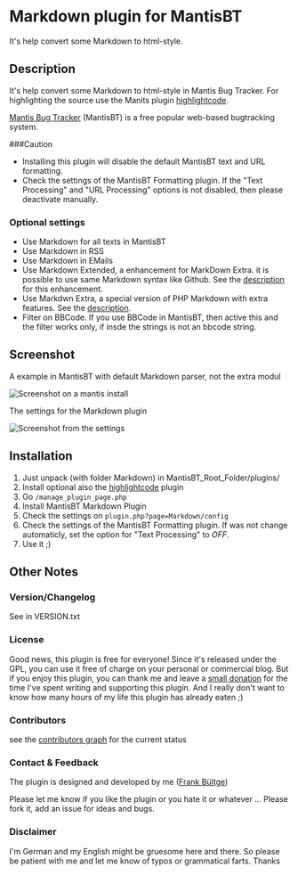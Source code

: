 # Markdown plugin for MantisBT
It's help convert some Markdown to html-style.

## Description
It's help convert some Markdown to html-style in Mantis Bug Tracker.
For highlighting the source use the Manits plugin [highlightcode](https://github.com/mantisbt-plugins/highlightcode).

[Mantis Bug Tracker](http://www.mantisbt.org/) (MantisBT) is a free popular web-based bugtracking system.

###Caution
 * Installing this plugin will disable the default MantisBT text and URL formatting.
 * Check the settings of the MantisBT Formatting plugin. If the "Text Processing" and "URL Processing" options is not disabled, then please deactivate manually.

### Optional settings
 * Use Markdown for all texts in MantisBT
 * Use Markdown in RSS
 * Use Markdown in EMails
 * Use Markdown Extended, a enhancement for MarkDown Extra. it is possible to use same Markdown syntax like Github. See the [description](https://github.com/kierate/php-markdown-extra-extended) for this enhancement.
 * Use Markdwn Extra, a special version of PHP Markdown with extra features. See the [description](http://michelf.ca/projects/php-markdown/extra/).
 * Filter on BBCode. If you use BBCode in MantisBT, then active this and the filter works only, if insde the strings is not an bbcode string.

## Screenshot
A example in MantisBT with default Markdown parser, not the extra modul

![Screenshot on a mantis install](https://raw.githubusercontent.com/bueltge/Markdown-for-MantisBT/master/screenshot-1.png)

The settings for the Markdown plugin

![Screenshot from the settings](https://raw.githubusercontent.com/bueltge/Markdown-for-MantisBT/master/screenshot-2.png)

## Installation
 1. Just unpack (with folder Markdown) in MantisBT_Root_Folder/plugins/
 2. Install optional also the [highlightcode](https://github.com/mantisbt-plugins/highlightcode) plugin
 3. Go `/manage_plugin_page.php`
 4. Install MantisBT Markdown Plugin
 5. Check the settings on `plugin.php?page=Markdown/config`
 6. Check the settings of the MantisBT Formatting plugin. If was not change automaticly, set the option for "Text Processing" to _OFF_.
 7. Use it ;)

## Other Notes
### Version/Changelog
See in VERSION.txt

### License
Good news, this plugin is free for everyone! Since it's released under the GPL, you can use it free of charge on your personal or commercial blog. But if you enjoy this plugin, you can thank me and leave a [small donation](http://bueltge.de/wunschliste/ "Wishliste and Donate") for the time I've spent writing and supporting this plugin. And I really don't want to know how many hours of my life this plugin has already eaten ;)

### Contributors
see the [contributors graph](https://github.com/bueltge/Markdown-for-MantisBT/graphs/contributors) for the current status

### Contact & Feedback
The plugin is designed and developed by me ([Frank Bültge](http://bueltge.de))

Please let me know if you like the plugin or you hate it or whatever ... Please fork it, add an issue for ideas and bugs.

### Disclaimer
I'm German and my English might be gruesome here and there. So please be patient with me and let me know of typos or grammatical farts. Thanks
